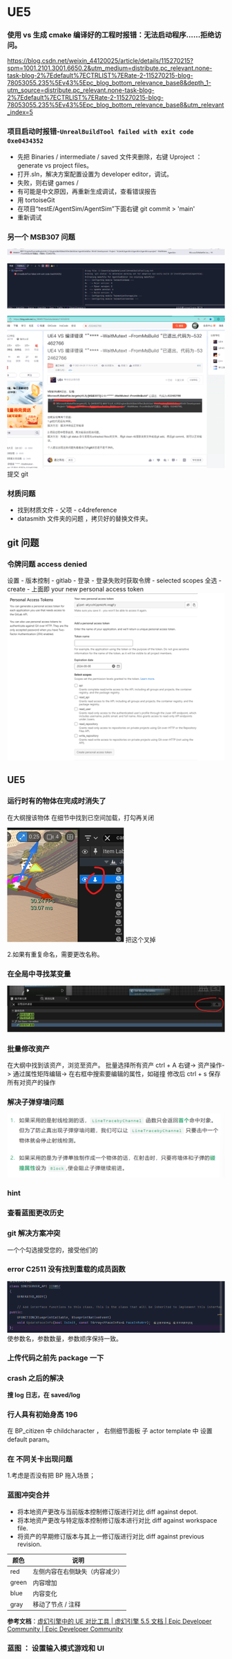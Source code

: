 # UE5

### 使用 vs 生成 cmake 编译好的工程时报错：无法启动程序......拒绝访问。

https://blog.csdn.net/weixin_44120025/article/details/115270215?spm=1001.2101.3001.6650.2&utm_medium=distribute.pc_relevant.none-task-blog-2%7Edefault%7ECTRLIST%7ERate-2-115270215-blog-78053055.235%5Ev43%5Epc_blog_bottom_relevance_base8&depth_1-utm_source=distribute.pc_relevant.none-task-blog-2%7Edefault%7ECTRLIST%7ERate-2-115270215-blog-78053055.235%5Ev43%5Epc_blog_bottom_relevance_base8&utm_relevant_index=5

### 项目启动时报错-`UnrealBuildTool failed with exit code 0xe0434352`

- 先把 Binaries / intermediate / saved 文件夹删除，右键 Uproject ： generate vs project files。
- 打开.sln，解决方案配置设置为 developer editor，调试。
- 失败，则右键 games /
- 有可能是中文原因，再重新生成调试，查看错误报告
- 用 tortoiseGit
- 在项目“testE/AgentSim/AgentSim”下面右键 git commit > 'main'
- 重新调试

### 另一个 MSB307 问题

![1721097987730](image/debug/1721097987730.png)

![1721098026521](image/debug/1721098026521.png)

![1721098061617](image/debug/1721098061617.png)
提交 git

### 材质问题

- 找到材质文件 - 父项 - c4dreference
- datasmith 文件夹的问题 ，拷贝好的替换文件夹。

## git 问题

### 令牌问题 access denied

设置 - 版本控制 - gitlab - 登录 - 登录失败时获取令牌 - selected scopes 全选 -create - 上面即 your new personal access token
![1720513255437](image/debug/1720513255437.png)

## UE5

### 运行时有的物体在完成时消失了

在大纲搜该物体
在细节中找到已空间加载，打勾再关闭

![1721808647970](image/debug/1721808647970.png)
把这个叉掉

2.如果有重复命名，需要更改名称。

### 在全局中寻找某变量

![1722413336088](image/debug/1722413336088.png)

### 批量修改资产

在大纲中找到该资产，浏览至资产。
批量选择所有资产 ctrl + A
右键->
资产操作->
通过属性矩阵编辑->
在右框中搜索要编辑的属性，如碰撞
修改后 ctrl + s 保存所有对资产的操作

### 解决子弹穿墙问题

![1723515096943](image/debug/1723515096943.png)

### hint

### 查看蓝图更改历史

### git 解决方案冲突

一个个勾选接受您的，接受他们的

### error C2511 没有找到重载的成员函数

![1725428847034](image/debug/1725428847034.png)
使参数名，参数数量，参数顺序保持一致。

### 上传代码之前先 package 一下

### crash 之后的解决

**搜 log 日志，在 saved/log**

### 行人具有初始身高 196

在 BP_citizen 中 childcharacter ， 右侧细节面板 子 actor template 中 设置 default param。

### 在 不同关卡出现问题

1.考虑是否没有把 BP 拖入场景；

### 蓝图冲突合并

- 将本地资产更改与当前版本控制修订版进行对比
  diff against depot.
- 将本地资产更改与特定版本控制修订版本进行对比
  diff against workspace file.
- 将资产的早期修订版本与其上一修订版进行对比
  diff against previous revision.

| 颜色  | 说明                           |
| ----- | ------------------------------ |
| red   | 左侧内容在右侧缺失（内容减少） |
| green | 内容增加                       |
| blue  | 内容变化                       |
| gray  | 移动了节点 / 注释              |

**参考文档**：[虚幻引擎中的 UE 对比工具 | 虚幻引擎 5.5 文档 | Epic Developer Community | Epic Developer Community](https://dev.epicgames.com/documentation/zh-cn/unreal-engine/ue-diff-tool-in-unreal-engine)

### 蓝图 ： 设置输入模式游戏和 UI
